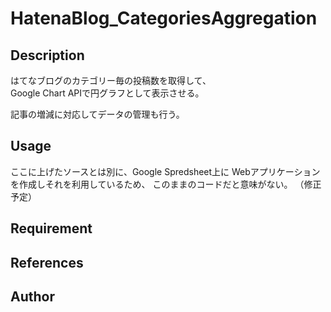 # HatenaBlog_CategoriesAggregation

## Description

はてなブログのカテゴリー毎の投稿数を取得して、  
Google Chart APIで円グラフとして表示させる。

記事の増減に対応してデータの管理も行う。

## Usage

ここに上げたソースとは別に、Google Spredsheet上に
Webアプリケーションを作成しそれを利用しているため、
このままのコードだと意味がない。
（修正予定）

## Requirement

## References

## Author